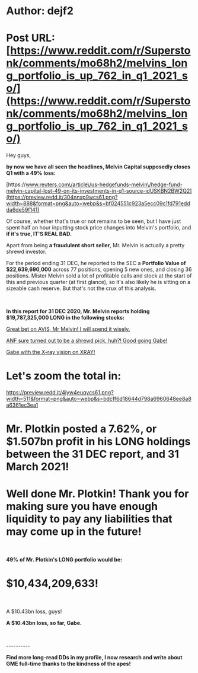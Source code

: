 # Author: dejf2
# Post URL: [https://www.reddit.com/r/Superstonk/comments/mo68h2/melvins_long_portfolio_is_up_762_in_q1_2021_so/](https://www.reddit.com/r/Superstonk/comments/mo68h2/melvins_long_portfolio_is_up_762_in_q1_2021_so/)


Hey guys,

**by now we have all seen the headlines, Melvin Capital supposedly closes Q1 with a 49% loss:**

[https:\/\/www.reuters.com\/article\/us-hedgefunds-melvin\/hedge-fund-melvin-capital-lost-49-on-its-investments-in-q1-source-idUSKBN2BW2Q2](https://preview.redd.it/304nnxp9wcs61.png?width=888&format=png&auto=webp&s=bf024551c923a5ecc09c1fd791eddda6de59f141)

Of course, whether that's true or not remains to be seen, but I have just spent half an hour inputting stock price changes into Melvin's portfolio, and **if it's true, IT'S REAL BAD.**

Apart from being **a fraudulent short seller**, Mr. Melvin is actually a pretty shrewd investor.

For the period ending 31 DEC, he reported to the SEC a **Portfolio Value of $22,639,690,000** across 77 positions, opening 5 new ones, and closing 36 positions. Mister Melvin sold a lot of profitable calls and stock at the start of this and previous quarter (at first glance), so it's also likely he is sitting on a sizeable cash reserve. But that's not the crux of this analysis. 

&#x200B;

**In this report for 31 DEC 2020, Mr. Melvin reports holding $19,787,325,000 LONG in the following stocks:**

[Great bet on AVIS, Mr Melvin! I will spend it wisely.](https://preview.redd.it/k3ivey8eycs61.png?width=1122&format=png&auto=webp&s=4f641d0b31a6afba510065f5e57600b096173bb1)

[ANF sure turned out to be a shrewd pick, huh?! Good going Gabe!](https://preview.redd.it/0pqvpsziycs61.png?width=1123&format=png&auto=webp&s=efba96023dcaafff067207e128d9759501c7265b)

[Gabe with the X-ray vision on XRAY!](https://preview.redd.it/mzsz0malycs61.png?width=1122&format=png&auto=webp&s=e7a57cfc9d23543dee4148f392668cf3db32b936)

# Let's zoom the total in: 

https://preview.redd.it/4iyw4euqycs61.png?width=511&format=png&auto=webp&s=bdcff6d18644d798a6960648ee8a8a6361ec3ea1

# Mr. Plotkin posted a 7.62%, or $1.507bn profit in his LONG holdings between the 31 DEC report, and 31 March 2021! 

# Well done Mr. Plotkin! Thank you for making sure you have enough liquidity to pay any liabilities that may come up in the future!

&#x200B;

**49% of Mr. Plotkin's LONG portfolio would be:**

# $10,434,209,633!

&#x200B;

A $10.43bn loss, guys!

**A $10.43bn loss, so far, Gabe.**

&#x200B;

\----------

**Find more long-read DDs in my profile, I now research and write about GME full-time thanks to the kindness of the apes!**